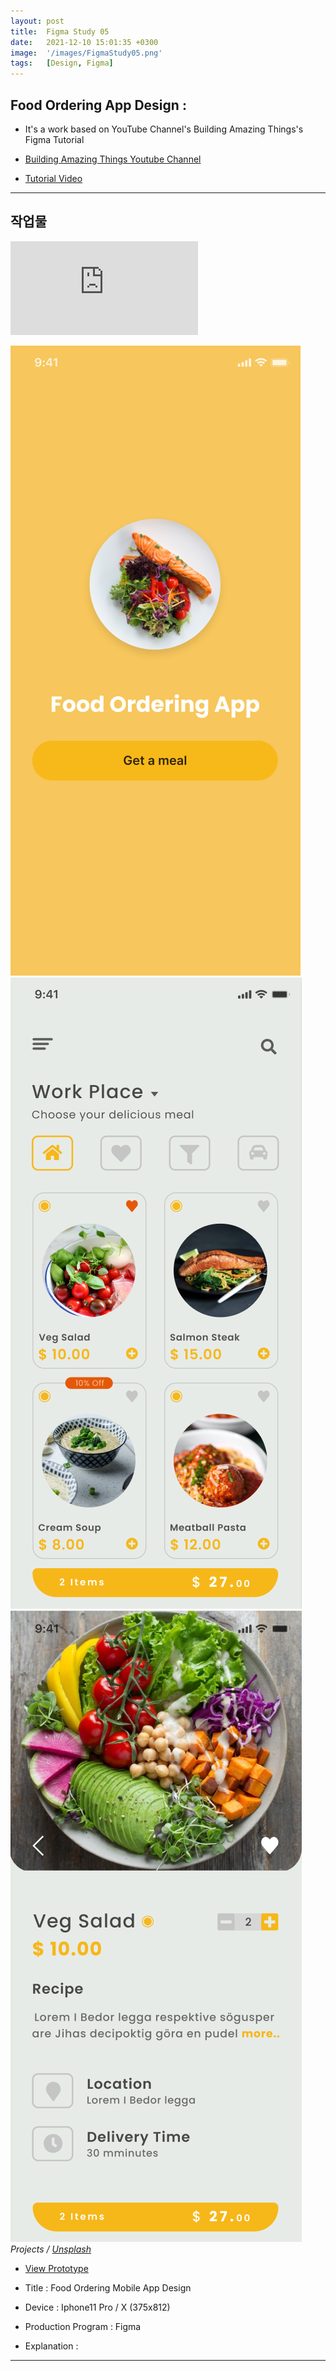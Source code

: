 ```yaml
---
layout: post
title:  Figma Study 05
date:   2021-12-10 15:01:35 +0300
image:  '/images/FigmaStudy05.png'
tags:   [Design, Figma]
---
```


## Food Ordering App Design :<br/>

* It's a work based on YouTube Channel's Building Amazing Things's Figma Tutorial

* [Building Amazing Things Youtube Channel](https://www.youtube.com/channel/UCbVPTU8fv7e0EjGeQFbIsJA)

* [Tutorial Video](https://www.youtube.com/watch?v=O3BmHGNAGhM&list=PLS4Ael_3TpK0S02VQDq6qABI0qF-QCZlG&index=4)

___


## 작업물 <br/>

<!--작업물 영상!-->
<p><iframe src="https://www.youtube.com/embed/3IY6-RIi6ls" frameborder="0" allowfullscreen></iframe></p>
<!--작업물 세부 이미지!-->
<div class="gallery-box">
  <div class="gallery">
    <img src="/images/Posting/Figma/Study05/01.png" alt="Project">
    <img src="/images/Posting/Figma/Study05/02.png" alt="Project">
    <img src="/images/Posting/Figma/Study05/03.png" alt="Project">
  </div>
  <em>Projects / <a href="https://unsplash.com/" target="_blank">Unsplash</a></em>
</div>

* [View Prototype](https://www.figma.com/proto/84f8zor4XzN0j1WFvGFFIC/FoodAppDesign?page-id=0%3A1&node-id=3%3A375&viewport=241%2C48%2C0.36&scaling=scale-down&starting-point-node-id=3%3A375) 


* Title : Food Ordering Mobile App Design
* Device : Iphone11 Pro / X (375x812)
* Production Program : Figma
* Explanation : 

___


